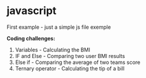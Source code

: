 # javascript

First example - just a simple js file exemple

**Coding challenges:**

1. Variables - Calculating the BMI
2. IF and Else - Comparing two user BMI results
3. Else if - Comparing the average of two teams score
4. Ternary operator - Calculating the tip of a bill
